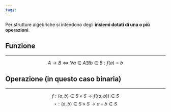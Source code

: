 ```yaml
---
tags:
---
```

Per strutture algebriche si intendono degli **insiemi dotati di una o più operazioni**.
## Funzione
---
$$A \rightarrow B \Leftrightarrow  \forall a \in A \exists! b \in B  : f(a) =b$$
## Operazione (in questo caso binaria)
---
$$f:(a,b) \in S \times S \rightarrow f((a,b)) \in S$$
$$\star : (a,b) \in S \times S \rightarrow a \star b \in S$$